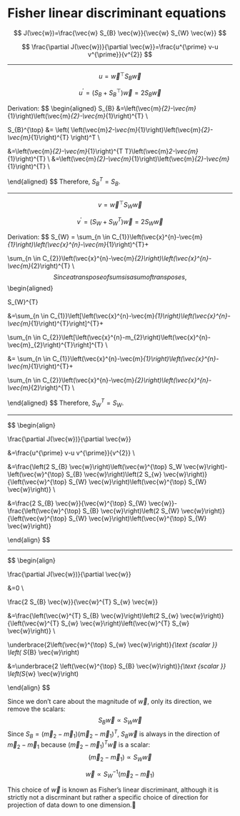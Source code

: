 # Fisher linear discriminant equations

$$
J(\vec{w})=\frac{\vec{w} S_{B} \vec{w}}{\vec{w} S_{W} \vec{w}}
$$

$$
\frac{\partial J(\vec{w})}{\partial \vec{w}}=\frac{u^{\prime} v-u v^{\prime}}{v^{2}}
$$

---

$$
u=\vec{w}^{\top} S_{B} \vec{w}
$$

$$
u^{\prime}=\left(S_{B}+S_{B}^{\top}\right) \vec{w}=2 S_{B} \vec{w}
$$

Derivation:
$$
\begin{aligned} S_{B} &=\left(\vec{m}_{2}-\vec{m}_{1}\right)\left(\vec{m}_{2}-\vec{m}_{1}\right)^{T} \\ 

S_{B}^{\top} &= \left( \left(\vec{m}_2-\vec{m}_{1}\right)\left(\vec{m}_{2}-\vec{m}_{1}\right)^{T} \right)^T \\ 

&=\left(\vec{m}_{2}-\vec{m}_{1}\right)^{T T}\left(\vec{m}_2-\vec{m}_{1}\right)^{T} \\ &=\left(\vec{m}_{2}-\vec{m}_{1}\right)\left(\vec{m}_{2}-\vec{m}_{1}\right)^{T} \\ 

\end{aligned}
$$
Therefore, $S_B^T = S_B$.

---

$$
v=\vec{w}^{\top} S_{W} \vec{w}
$$

$$
v^{\prime}=\left(S_{W}+S_{W}^{T}\right) \vec{w} = 2 S_{W} \vec{w}
$$

Derivation:
$$
S_{W} = \sum_{n \in C_{1}}\left(\vec{x}^{n}-\vec{m}_{1}\right)\left(\vec{x}^{n}-\vec{m}_{1}\right)^{T}+

\sum_{n \in C_{2}}\left(\vec{x}^{n}-\vec{m}_{2}\right)\left(\vec{x}^{n}-\vec{m}_{2}\right)^{T} \\
$$
Since a transpose of sums is a sum of transposes,
$$
\begin{aligned} 

S_{W}^{T} 

&=\sum_{n \in C_{1}}\left[\left(\vec{x}^{n}-\vec{m}_{1}\right)\left(\vec{x}^{n}-\vec{m}_{1}\right)^{T}\right]^{T}+

\sum_{n \in C_{2}}\left[\left(\vec{x}^{n}-m_{2}\right)\left(\vec{x}^{n}-\vec{m}_{2}\right)^{T}\right]^{T} \\ 

&= \sum_{n \in C_{1}}\left(\vec{x}^{n}-\vec{m}_{1}\right)\left(\vec{x}^{n}-\vec{m}_{1}\right)^{T}+

\sum_{n \in C_{2}}\left(\vec{x}^{n}-\vec{m}_{2}\right)\left(\vec{x}^{n}-\vec{m}_{2}\right)^{T} \\

\end{aligned}
$$
Therefore, $S_{W}^T = S_{W}$.

---

$$
\begin{align}

\frac{\partial J(\vec{w})}{\partial \vec{w}}

&=\frac{u^{\prime} v-u v^{\prime}}{v^{2}} \\ 

&=\frac{\left(2 S_{B} \vec{w}\right)\left(\vec{w}^{\top} S_W \vec{w}\right)-\left(\vec{w}^{\top} S_{B} \vec{w}\right)\left(2 S_{w} \vec{w}\right)}{\left(\vec{w}^{\top} S_{W} \vec{w}\right)\left(\vec{w}^{\top} S_{W} \vec{w}\right)} \\ 

&=\frac{2 S_{B} \vec{w}}{\vec{w}^{\top} S_{W} \vec{w}}-\frac{\left(\vec{w}^{\top} S_{B} \vec{w}\right)\left(2 S_{W} \vec{w}\right)}{\left(\vec{w}^{\top} S_{W} \vec{w}\right)\left(\vec{w}^{\top} S_{W} \vec{w}\right)}

\end{align}
$$

---

$$
\begin{align}

\frac{\partial J(\vec{w})}{\partial \vec{w}}

&=0 \\

\frac{2 S_{B} \vec{w}}{\vec{w}^{T} S_{w} \vec{w}}

&=\frac{\left(\vec{w}^{T} S_{B} \vec{w}\right)\left(2 S_{w} \vec{w}\right)}{\left(\vec{w}^{T} S_{w} \vec{w}\right)\left(\vec{w}^{T} S_{w} \vec{w}\right)} \\


\underbrace{2\left(\vec{w}^{\top} S_{w} \vec{w}\right)}_{\text {scalar }} \left( S_{B} \vec{w}\right)

&=\underbrace{2 \left(\vec{w}^{\top} S_{B} \vec{w}\right)}_{\text {scalar }} \left(S_{w} \vec{w}\right)

\end{align}
$$

Since we don’t care about the magnitude of $\vec{w}$, only its direction, we remove the scalars:
$$
S_{B} \vec{w} \propto S_{W} \vec{w}
$$
Since $S_B = (\vec{m}_2 - \vec{m}_1)(\vec{m}_2 - \vec{m}_1)^T$, $S_B \vec{w}$ is always in the direction of $\vec{m}_2-\vec{m}_1$ because $(\vec{m}_2 - \vec{m}_1)^T \vec{w}$ is a scalar:
$$
(\vec{m}_2 - \vec{m}_1)\propto S_{W} \vec{w}
$$

$$
\vec{w} \propto S_{W}^{-1}(\vec{m}_2 - \vec{m}_1) 
$$

This choice of $\vec{w}$ is known as Fisher’s linear discriminant, although it is strictly not a discrminant but rather a specific choice of direction for projection of data down to one dimension.

